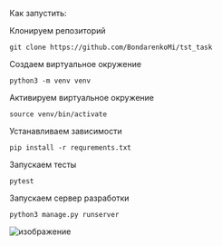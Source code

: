 Как запустить:

Клонируем репозиторий
```
git clone https://github.com/BondarenkoMi/tst_task
```
Создаем виртуальное окружение
```
python3 -m venv venv
```
Активируем виртуальное окружение
```
source venv/bin/activate
```
Устанавливаем зависимости
```
pip install -r requrements.txt
```
Запускаем тесты
```
pytest
```
Запускаем сервер разработки
```
python3 manage.py runserver
```
![изображение](https://github.com/user-attachments/assets/6ad91b52-9d78-48f5-a22d-30e5a7aafa95)
